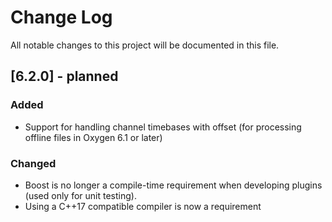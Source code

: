 # Change Log

All notable changes to this project will be documented in this file.

## [6.2.0] - planned
### Added
- Support for handling channel timebases with offset (for processing offline files in Oxygen 6.1 or later)

### Changed
- Boost is no longer a compile-time requirement when developing plugins (used only for unit testing).
- Using a C++17 compatible compiler is now a requirement
